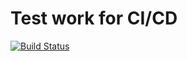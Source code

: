 # Test work for CI/CD
[![Build Status](https://travis-ci.org/sharma02gaurav/VinoveAssignment.svg?branch=master)](https://travis-ci.org/sharma02gaurav/VinoveAssignment)
